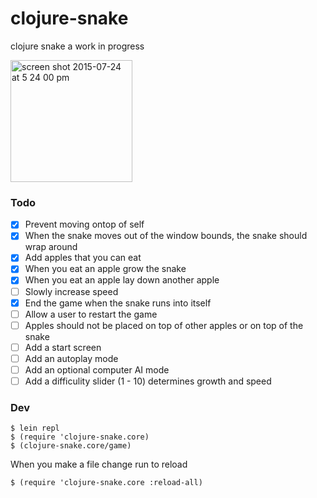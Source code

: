 # clojure-snake

clojure snake a work in progress

<img width="195" alt="screen shot 2015-07-24 at 5 24 00 pm" src="https://cloud.githubusercontent.com/assets/883126/8884925/dad3c040-3228-11e5-93ad-58bea4574ce5.png">

### Todo

* [x] Prevent moving ontop of self
* [x] When the snake moves out of the window bounds, the snake should wrap around
* [x] Add apples that you can eat
* [x] When you eat an apple grow the snake
* [x] When you eat an apple lay down another apple
* [ ] Slowly increase speed
* [x] End the game when the snake runs into itself
* [ ] Allow a user to restart the game
* [ ] Apples should not be placed on top of other apples or on top of the snake
* [ ] Add a start screen
* [ ] Add an autoplay mode
* [ ] Add an optional computer AI mode
* [ ] Add a difficulity slider (1 - 10) determines growth and speed

### Dev

    $ lein repl
    $ (require 'clojure-snake.core)
    $ (clojure-snake.core/game)

When you make a file change run to reload

    $ (require 'clojure-snake.core :reload-all)
